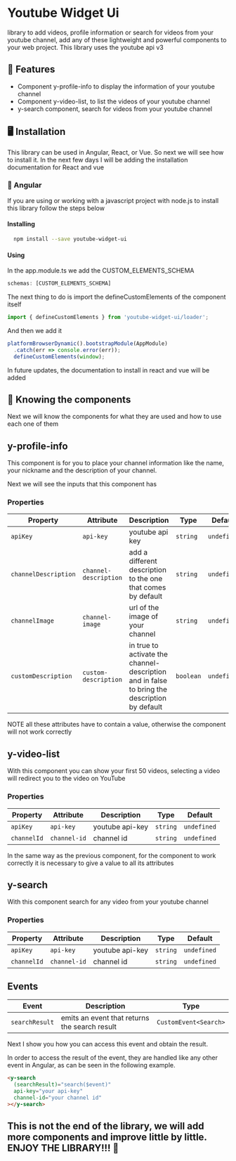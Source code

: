 
# Youtube Widget Ui

library to add videos, profile information or search for videos from your youtube channel, add any of these lightweight and powerful components to your web project. This library uses the youtube api v3


## 🚀 Features

- Component y-profile-info to display the information of your youtube channel
- Component y-video-list, to list the videos of your youtube channel
- y-search component, search for videos from your youtube channel


## 🖥️ Installation

This library can be used in Angular, React, or Vue. So next we will see how to install it. In the next few days I will be adding the installation documentation for React and vue

### 🔴 Angular
If you are using or working with a javascript project with node.js to install this library follow the steps below

#### Installing

```bash
  npm install --save youtube-widget-ui
```

#### Using
In the app.module.ts we add the CUSTOM_ELEMENTS_SCHEMA
```javascript
schemas: [CUSTOM_ELEMENTS_SCHEMA]
```

The next thing to do is import the
defineCustomElements of the component itself
```javascript
import { defineCustomElements } from 'youtube-widget-ui/loader';
```

And then we add it
```javascript
platformBrowserDynamic().bootstrapModule(AppModule)
  .catch(err => console.error(err));
  defineCustomElements(window);
```

In future updates, the documentation to install in react and vue will be added


## 🧱 Knowing the components
Next we will know the components for what they are used and how to use each one of them

## y-profile-info
This component is for you to place your channel information like the name, your nickname and the description of your channel.

Next we will see the inputs that this component has

### Properties

| Property             | Attribute             | Description | Type      | Default     |
| -------------------- | --------------------- | ----------- | --------- | ----------- |
| `apiKey`             | `api-key`             |      youtube api key       | `string`  | `undefined` |
| `channelDescription` | `channel-description` |       add a different description to the one that comes by default      | `string`  | `undefined` |
| `channelImage`       | `channel-image`       |      url of the image of your channel       | `string`  | `undefined` |
| `customDescription`  | `custom-description`  |    in true to activate the channel-description and in false to bring the description by default         | `boolean` | `undefined` |

NOTE all these attributes have to contain a value, otherwise the component will not work correctly


## y-video-list
With this component you can show your first 50 videos, selecting a video will redirect you to the video on YouTube

### Properties

| Property    | Attribute    | Description | Type     | Default     |
| ----------- | ------------ | ----------- | -------- | ----------- |
| `apiKey`    | `api-key`    | youtube api-key            | `string` | `undefined` |
| `channelId` | `channel-id` | channel id     | `string` | `undefined` |

In the same way as the previous component, for the component to work correctly it is necessary to give a value to all its attributes


## y-search
With this component search for any video from your youtube channel


### Properties

| Property    | Attribute    | Description | Type     | Default     |
| ----------- | ------------ | ----------- | -------- | ----------- |
| `apiKey`    | `api-key`    |    youtube api-key         | `string` | `undefined` |
| `channelId` | `channel-id` |     channel id        | `string` | `undefined` |


## Events

| Event          | Description | Type                  |
| -------------- | ----------- | --------------------- |
| `searchResult` |       emits an event that returns the search result      | `CustomEvent<Search>` |


Next I show you how you can access this event and obtain the result.

In order to access the result of the event, they are handled like any other event in Angular, as can be seen in the following example.
```html
<y-search
  (searchResult)="search($event)"
  api-key="your api-key"
  channel-id="your channel id"
></y-search>

```


## This is not the end of the library, we will add more components and improve little by little. ENJOY THE LIBRARY!!! 🥳
